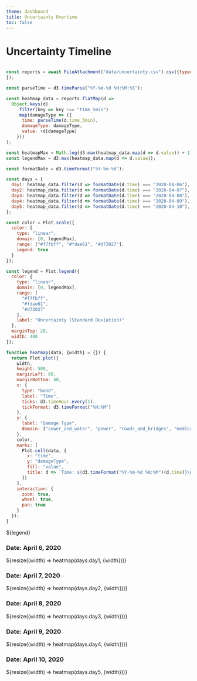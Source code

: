 ```yaml
---
theme: dashboard
title: Uncertainty Overtime
toc: false
---
```


# Uncertainty Timeline

```js

const reports = await FileAttachment("data/uncertainty.csv").csv({typed: true,
});

const parseTime = d3.timeParse("%Y-%m-%d %H:%M:%S");

const heatmap_data = reports.flatMap(d =>
  Object.keys(d)
    .filter(key => key !== "time_5min")
    .map(damageType => ({
      time: parseTime(d.time_5min),
      damageType: damageType,
      value: +d[damageType]
    }))
);

const heatmapMax = Math.log(d3.max(heatmap_data.map(d => d.value)) + 1);
const legendMax = d3.max(heatmap_data.map(d => d.value));

const formatDate = d3.timeFormat("%Y-%m-%d");

const days = {
  day1: heatmap_data.filter(d => formatDate(d.time) === "2020-04-06"),
  day2: heatmap_data.filter(d => formatDate(d.time) === "2020-04-07"),
  day3: heatmap_data.filter(d => formatDate(d.time) === "2020-04-08"),
  day4: heatmap_data.filter(d => formatDate(d.time) === "2020-04-09"),
  day5: heatmap_data.filter(d => formatDate(d.time) === "2020-04-10"),
};

const color = Plot.scale({
  color: {
    type: "linear",
    domain: [0, legendMax],
    range: ["#f7fbff", "#fdae61", "#d73027"],
    legend: true
  }
});

const legend = Plot.legend({
  color: {
    type: "linear",
    domain: [0, legendMax],
    range: [
      "#f7fbff",
      "#fdae61",
      "#d73027"
    ],
    label: "Uncertainty (Standard Deviation)"
  },
  marginTop: 20,
  width: 400
});

function heatmap(data, {width} = {}) {
  return Plot.plot({
    width,
    height: 500,
    marginLeft: 80,
    marginBottom: 40,
    x: {
      type: "band",
      label: "Time",
      ticks: d3.timeHour.every(1),
      tickFormat: d3.timeFormat("%H:%M")
    },
    y: {
      label: "Damage Type",
      domain: ["sewer_and_water", "power", "roads_and_bridges", "medical", "buildings", "shake_intensity"]
    },
    color,
    marks: [
      Plot.cell(data, {
        x: "time",
        y: "damageType",
        fill: "value",
        title: d => `Time: ${d3.timeFormat("%Y-%m-%d %H:%M")(d.time)}\nDamage: ${d.damageType}\nStandard Deviation: ${d.value.toFixed(2)}`
      })
    ],
    interaction: {
      zoom: true,
      wheel: true,
      pan: true
    }
  });
}

```
<div>
  ${legend}
</div>

<div class="grid grid-cols-1">
  <div class="card">
    <h3>Date: April 6, 2020</h3>
    ${resize((width) => heatmap(days.day1, {width}))}
  </div>
  <div class="card">
    <h3>Date: April 7, 2020</h3>
    ${resize((width) => heatmap(days.day2, {width}))}
  </div>
  <div class="card">
    <h3>Date: April 8, 2020</h3>
    ${resize((width) => heatmap(days.day3, {width}))}
  </div>
  <div class="card">
    <h3>Date: April 9, 2020</h3>
    ${resize((width) => heatmap(days.day4, {width}))}
  </div>
  <div class="card">
    <h3>Date: April 10, 2020</h3>
    ${resize((width) => heatmap(days.day5, {width}))}
  </div>
</div>

